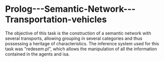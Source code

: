 # Prolog---Semantic-Network---Transportation-vehicles
The objective of this task is the construction of a semantic network with several transports, allowing grouping in several categories and thus possessing a heritage of characteristics.
The inference system used for this task was "redesem.pl", which allows the manipulation of all the information contained in the agents and isa.
